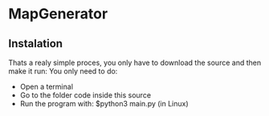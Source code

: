 # MapGenerator




## Instalation
Thats a realy simple proces, you only have to download the source and then make it run:
You only need to do:
  - Open a terminal
  - Go to the folder code inside this source
  - Run the program with: $python3 main.py  (in Linux)
